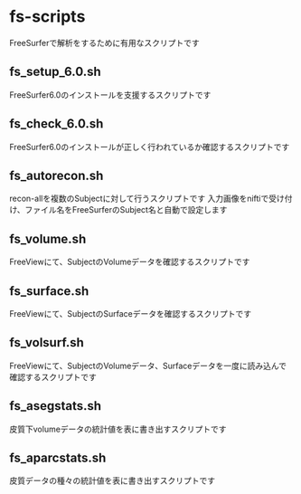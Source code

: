 # fs-scripts
FreeSurferで解析をするために有用なスクリプトです

## fs_setup_6.0.sh
FreeSurfer6.0のインストールを支援するスクリプトです

## fs_check_6.0.sh
FreeSurfer6.0のインストールが正しく行われているか確認するスクリプトです

## fs_autorecon.sh
recon-allを複数のSubjectに対して行うスクリプトです
入力画像をniftiで受け付け、ファイル名をFreeSurferのSubject名と自動で設定します

## fs_volume.sh
FreeViewにて、SubjectのVolumeデータを確認するスクリプトです

## fs_surface.sh
FreeViewにて、SubjectのSurfaceデータを確認するスクリプトです

## fs_volsurf.sh
FreeViewにて、SubjectのVolumeデータ、Surfaceデータを一度に読み込んで確認するスクリプトです

## fs_asegstats.sh
皮質下volumeデータの統計値を表に書き出すスクリプトです

## fs_aparcstats.sh
皮質データの種々の統計値を表に書き出すスクリプトです

